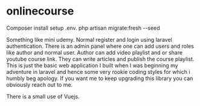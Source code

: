 # onlinecourse
Composer install
setup .env.
php artisan migrate:fresh --seed



Something like mini udemy. Normal register and login using laravel authentication. There is an admin panel where one can add users and roles like author and normal user. Author can add video playlist and or share youtube course link. They can write articles and publish the course playlist. This is just the basic web application I built when I was beginning my adventure in laravel and hence some very rookie coding styles for which i humbly beg apology. If you want me to keep upgrading this library you can obviously reach out to me.

There is a small use of Vuejs.
